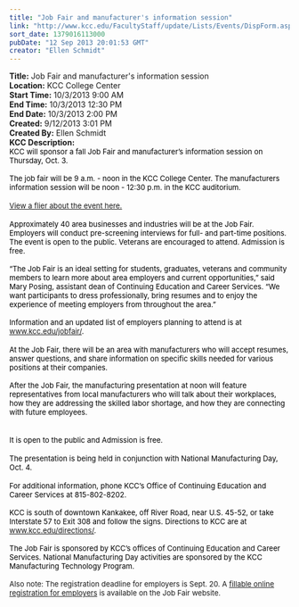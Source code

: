 ```yaml
---
title: "Job Fair and manufacturer's information session"
link: "http://www.kcc.edu/FacultyStaff/update/Lists/Events/DispForm.aspx?ID=453"
sort_date: 1379016113000
pubDate: "12 Sep 2013 20:01:53 GMT"
creator: "Ellen Schmidt"
---
```


<div><b>Title:</b> Job Fair and manufacturer&#39;s information session</div>
<div><b>Location:</b> KCC College Center</div>
<div><b>Start Time:</b> 10/3/2013 9:00 AM</div>
<div><b>End Time:</b> 10/3/2013 12:30 PM</div>
<div><b>End Date:</b> 10/3/2013 2:00 PM</div>
<div><b>Created:</b> 9/12/2013 3:01 PM</div>
<div><b>Created By:</b> Ellen Schmidt</div>
<div><b>KCC Description:</b> <div class="ExternalClass83440B4F353644649711503240543F18">
<div>
<div><font size="2"><font color="#0000ff"><font color="#000000">KCC will sponsor a fall Job Fair and manufacturer’s information session on Thursday, Oct. 3.</font></font></font></div><font size="2"><font color="#0000ff"><font color="#000000">
<div><br /></font></font></font><font size="2"><font color="#0000ff"><font color="#000000">The job fair will be 9 a.m. - noon in the KCC College Center. The manufacturers information session will be noon - 12:30 p.m. in the KCC auditorium. </font></font></font></div>
<div><font size="2"></font> </div>
<div><font size="2"><font color="#0000ff"><font color="#000000"></font></font></font></div>
<div><font size="2"><font color="#0000ff"><font color="#000000"><a href="/SiteCollectionImages/job-fair-flier-fall-2013.pdf">View a flier about the event here.</a></font></font></font></div>
<div><font size="2"></font> </div>
<div></div>
<div><font size="2"><font color="#0000ff"><font color="#000000">Approximately 40 area businesses and industries will be at the Job Fair. Employers will conduct pre-screening interviews for full- and part-time positions. The event is open to the public. Veterans are encouraged to attend. Admission is free. </font></font></font></div><font size="2"><font color="#0000ff"><font color="#000000">
<div><br /></font></font></font><font size="2"><font color="#0000ff"><font color="#000000">“The Job Fair is an ideal setting for students, graduates, veterans and community members to learn more about area employers and current opportunities,” said Mary Posing, assistant dean of Continuing Education and Career Services. “We want participants to dress professionally, bring resumes and to enjoy the experience of meeting employers from throughout the area.” </font></font></font></div><font size="2"><font color="#0000ff"><font color="#000000">
<div><br /></font></font></font><font size="2"><font color="#0000ff"><font color="#000000">Information and an updated list of employers planning to attend is at <a href="/jobfair">www.kcc.edu/jobfair/</a>.</font></font></font></div>
<div><font size="2"></font> </div>
<div><font size="2"><font color="#0000ff"><font color="#000000"></font></font></font></div>
<div><font size="2"><font color="#0000ff"><font color="#000000">At the Job Fair, there will be an area with manufacturers who will accept resumes, answer questions, and share information on specific skills needed for various positions at their companies. </font></font></font></div><font size="2"><font color="#0000ff"><font color="#000000">
<div><br /></font></font></font><font size="2"><font color="#0000ff"><font color="#000000">After the Job Fair, the manufacturing presentation at noon will feature representatives from local manufacturers who will talk about their workplaces, how they are addressing the skilled labor shortage, and how they are connecting with future employees.</font></font></font></div>
<div><font size="2"></font> </div>
<div><font size="2"><font color="#0000ff"><font color="#000000"></font></font></font> </div>
<div><font size="2"><font color="#0000ff"><font color="#000000">It is open to the public and Admission is free. </font></font></font></div>
<div> </div>
<div><font size="2"><font color="#0000ff"><font color="#000000">The presentation is being held in conjunction with National Manufacturing Day, Oct. 4. </font></font></font></div>
<div> </div>
<div><font size="2"><font color="#0000ff"><font color="#000000">For additional information, phone KCC’s Office of Continuing Education and Career Services at 815-802-8202. </font></font></font></div><font size="2"><font color="#0000ff"><font color="#000000">
<div><br /></font></font></font><font size="2"><font color="#0000ff"><font color="#000000">KCC is south of downtown Kankakee, off River Road, near U.S. 45-52, or take Interstate 57 to Exit 308 and follow the signs. Directions to KCC are at <a href="/directions">www.kcc.edu/directions/</a>.</font></font></font></div>
<div><font size="2"><font color="#0000ff"><font color="#000000"><br /></font></font></font><font size="2"><font color="#0000ff"><font color="#000000">The Job Fair is sponsored by KCC’s offices of Continuing Education and Career Services. National Manufacturing Day activities are sponsored by the KCC Manufacturing Technology Program.</font></font></font></div>
<div><font size="2"><font color="#0000ff"><font color="#000000"><br /></font></font></font><font size="2">Also note: The registration deadline for employers is Sept. 20. A <a href="/welcome/coneds/careerservices/Documents/job-fair-reg.pdf">fillable online registration for employers</a> is available on the Job Fair website.</font></div>
<div><font size="2"></font></div></div></div></div>
